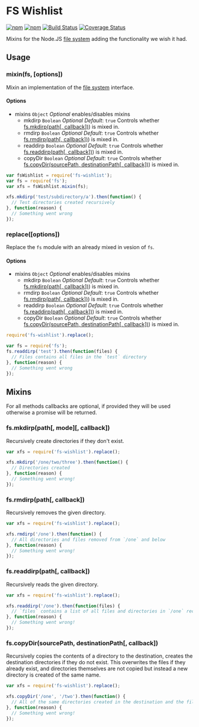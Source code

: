 # FS Wishlist
[![npm](https://img.shields.io/npm/v/fs-wishlist.svg)](https://www.npmjs.com/package/node-fs-wishlist)
[![npm](https://img.shields.io/npm/dm/fs-wishlist.svg)](https://www.npmjs.com/package/fs-wishlist)
[![Build Status](https://travis-ci.org/DavidTPate/node-fs-wishlist.svg?branch=master)](https://travis-ci.org/DavidTPate/node-fs-wishlist)
[![Coverage Status](https://coveralls.io/repos/github/DavidTPate/node-fs-wishlist/badge.svg)](https://coveralls.io/github/DavidTPate/node-fs-wishlist)

Mixins for the Node.JS [file system](https://nodejs.org/api/fs.html) adding the functionality we wish it had.

## Usage

### mixin(fs, [options])
Mixin an implementation of the [file system](https://nodejs.org/api/fs.html) interface.

#### Options
* mixins `Object` _Optional_ enables/disables mixins
  * mkdirp `Boolean` _Optional_ _Default_: `true` Controls whether [fs.mkdirp(path[, callback])](#fsmkdirppath-callback)) is mixed in.
  * rmdirp `Boolean` _Optional_ _Default_: `true` Controls whether [fs.rmdirp(path[, callback])](#fsrmdirppath-callback)) is mixed in.
  * readdirp `Boolean` _Optional_ _Default_: `true` Controls whether [fs.readdirp(path[, callback])](#fsreaddirppath-callback)) is mixed in.
  * copyDir `Boolean` _Optional_ _Default_: `true` Controls whether [fs.copyDir(sourcePath, destinationPath[, callback])](#fscopydirsourcepath-destinationpath-callback)) is mixed in.

```js
var fsWishlist = require('fs-wishlist');
var fs = require('fs');
var xfs = fsWishlist.mixin(fs);

xfs.mkdirp('test/subdirectory/a').then(function() {
  // Test directories created recursively
}, function(reason) {
  // Something went wrong
});
```

### replace([options])
Replace the `fs` module with an already mixed in vesion of `fs`.

#### Options
* mixins `Object` _Optional_ enables/disables mixins
  * mkdirp `Boolean` _Optional_ _Default_: `true` Controls whether [fs.mkdirp(path[, callback])](#fsmkdirppath-callback)) is mixed in.
  * rmdirp `Boolean` _Optional_ _Default_: `true` Controls whether [fs.rmdirp(path[, callback])](#fsrmdirppath-callback)) is mixed in.
  * readdirp `Boolean` _Optional_ _Default_: `true` Controls whether [fs.readdirp(path[, callback])](#fsreaddirppath-callback)) is mixed in.
  * copyDir `Boolean` _Optional_ _Default_: `true` Controls whether [fs.copyDir(sourcePath, destinationPath[, callback])](#fscopydirsourcepath-destinationpath-callback)) is mixed in.

```js
require('fs-wishlist').replace();

var fs = require('fs');
fs.readdirp('test').then(function(files) {
  // Files contains all files in the `test` directory
}, function(reason) {
  // Something went wrong
});
```

## Mixins
For all methods callbacks are optional, if provided they will be used otherwise a promise will be returned.

### fs.mkdirp(path[, mode][, callback])
Recursively create directories if they don't exist.

```js
var xfs = require('fs-wishlist').replace();

xfs.mkdirp('/one/two/three').then(function() {
  // Directories created
}, function(reason) {
  // Something went wrong!
});
```

### fs.rmdirp(path[, callback])
Recursively removes the given directory.

```js
var xfs = require('fs-wishlist').replace();

xfs.rmdirp('/one').then(function() {
  // All directories and files removed from `/one` and below
}, function(reason) {
  // Something went wrong!
});
```

### fs.readdirp(path[, callback])
Recursively reads the given directory.

```js
var xfs = require('fs-wishlist').replace();

xfs.readdirp('/one').then(function(files) {
  // `files` contains a list of all files and directories in `/one` recursively
}, function(reason) {
  // Something went wrong!
});
```

### fs.copyDir(sourcePath, destinationPath[, callback])
Recursively copies the contents of a directory to the destination, creates the destination directories if they do not exist.
This overwrites the files if they already exist, and directories themselves are not copied but instead a new directory is created of the same name.

```js
var xfs = require('fs-wishlist').replace();

xfs.copyDir('/one', '/two').then(function() {
  // All of the same directories created in the destination and the files are copied recursively
}, function(reason) {
  // Something went wrong!
});
```
